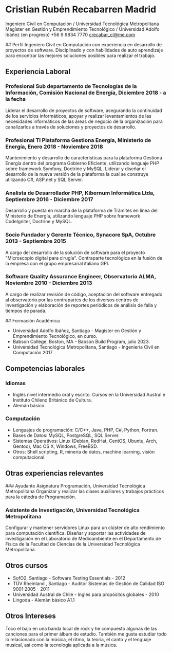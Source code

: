 # Cristian Rubén Recabarren Madrid
Ingeniero Civil en Computación / Universidad Tecnológica Metropolitana
Magíster en Gestión y Emprendimiento Tecnológico / Universidad Adolfo Ibáñez (en progreso)
+56 9 9834 7770
crecabar_cl@me.com

## Perfil
Ingeniero Civil en Computación con experiencia en desarrollo de proyectos de software. Disciplinado y con habilidades de auto aprendizaje para encontrar las mejores soluciones posibles para realizar el trabajo.

## Experiencia Laboral
### Profesional Sub departamento de Tecnologías de la Información, Comisión Nacional de Energía, Diciembre 2018 - a la fecha
Liderar el desarrollo de proyectos de software, asegurando la continuidad de los servicios informáticos, apoyar y realizar levantamientos de las necesidades informáticos de las áreas de negocio de la organización para canalizarlos a través de soluciones y proyectos de desarrollo.
### Profesional TI Plataforma Gestiona Energía, Ministerio de Energía, Enero 2018 - Noviembre 2018
Mantenimiento y desarrollo de características para la plataforma Gestiona Energía dentro del programa Gobierno Eficiente, utilizando lenguaje PHP sobre framework Symfony, Doctrine y MySQL. Liderar y diseñar el desarrollo de la nueva versión de la plataforma la cual se construye utilizando C#, ASP.net y SQL Server.
### Analista de Desarrollador PHP, Kibernum Informática Ltda, Septiembre 2016 - Diciembre 2017
Desarrollo y puesta en marcha de la plataforma de Trámites en línea del Ministerio de Energía, utilizando lenguaje PHP sobre framework CodeIgniter, Doctrine y MySQL.
### Socio Fundador y Gerente Técnico, Synacore SpA, Octubre 2013 - Septiembre 2015
A cargo del desarrollo de la solución de software para el proyecto "Microscopio digital para cirugía". Contraparte tecnológica en la fusión de la empresa con el grupo empresarial italiano GPI.
### Software Quality Assurance Engineer, Observatorio ALMA, Noviembre 2010 - Diciembre 2013
A cargo de realizar revisión de código, aceptación del software entregado al observatorio por las contrapartes de los diversos centros de investigación y elaboración de reportes periódicos de análisis de falla y tiempos de parada.

## Formación Académica
* Universidad Adolfo Ibáñez, Santiago - Magíster en Gestión y Emprendimiento Tecnológico, en curso.
* Babson College, Boston, MA - Babson Build Program, julio 2023.
* Universidad Tecnológica Metropolitana, Santiago - Ingeniería Civil en Computación 2017

## Competencias laborales
### Idiomas
* Inglés nivel intermedio oral y escrito. Cursos en la Universidad Austral e Instituto Chileno Británico de Cultura.
* Alemán básico.
### Computación
* Lenguajes de programación: C/C++, Java, PHP, C#, Python, Fortran.
* Bases de Datos: MySQL, PostgreSQL, SQL Server.
* Sistemas Operativos: Linux (Debian, RedHat, CentOS, Ubuntu, Arch, Gentoo), Mac OS X, Windows, FreeBSD.
* Otros: Shell scripting, R, minería de datos, machine learning, visión computacional.

## Otras experiencias relevantes
### Ayudante Asignatura Programación, Universidad Tecnológica Metropolitana
Organizar y realizar las clases auxiliares y trabajos prácticos para la cátedra de Programación.
### Asistente de Investigación, Universidad Tecnológica Metropolitana
Configurar y mantener servidores Linux para un clúster de alto rendimiento para computación científica. Diseñar y soportar las actividades de investigación en el Laboratorio de Medioambiente en el Departamento de Física de la Facultad de Ciencias de la Universidad Tecnológica Metropolitana.

## Otros cursos
* SofO2, Santiago - Software Testing Essentials - 2012
* TÜV Rheinland , Santiago - Auditor Sistemas de Gestión de Calidad ISO 9001:2005 - 2011
* Universidad Austral de Chile - Inglés para propósitos globales - 2010
* Lingoda - Alemán básico A1.1

## Otros Intereses
Toco el bajo en una banda local de rock y he compuesto algunas de las canciones para el primer álbum de estudio. También me gusta estudiar todo lo relacionado con la música, el ritmo, la teoría, el canto y el lenguaje musical, así como la tecnología aplicada a la música.